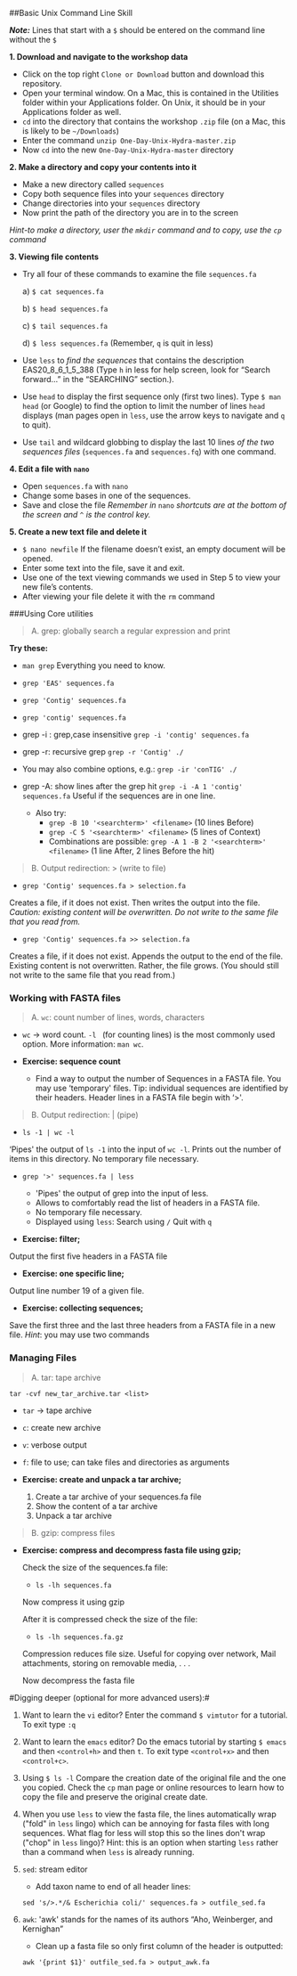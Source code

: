 ##Basic Unix Command Line Skill

***Note:*** Lines that start with a `$` should be entered on the command line without the  `$`

**1. Download and navigate to the workshop data**

- Click on the top right `Clone or Download` button and download this repository.
- Open your terminal window. On a Mac, this is contained in the Utilities folder within your Applications folder. On Unix, it should be in your Applications folder as well.
- `cd` into the directory that contains the workshop `.zip` file (on a Mac, this is likely to be `~/Downloads`)
- Enter the command `unzip One-Day-Unix-Hydra-master.zip`
- Now `cd` into the new `One-Day-Unix-Hydra-master` directory

**2. Make a directory and copy your contents into it**

- Make a new directory called `sequences`
- Copy both sequence files into your `sequences` directory
- Change directories into your `sequences` directory
- Now print the path of the directory you are in to the screen

*Hint-to make a directory, user the `mkdir` command and to copy, use the `cp` command*

**3. Viewing file contents**

- Try all four of these commands to examine the file `sequences.fa`
    
    a)  `$ cat sequences.fa`
    
    b)  `$ head sequences.fa`
    
    c)  `$ tail sequences.fa`
    
    d)  `$ less sequences.fa`   (Remember, `q` is quit in less)
    
- Use `less` to *find the sequences* that contains the description EAS20\_8\_6\_1\_5_388 (Type `h` in less for help screen, look for “Search forward…” in the “SEARCHING” section.).
    
- Use `head` to display the first sequence only (first two lines). Type `$ man head` (or Google) to find the option to limit the number of lines `head` displays (man pages open in `less`, use the arrow keys to navigate and `q` to quit).
    
- Use `tail` and wildcard globbing to display the last 10 lines *of the two sequences files* (`sequences.fa` and `sequences.fq`) with one command.

**4. Edit a file with `nano`**

- Open `sequences.fa` with `nano`
- Change some bases in one of the sequences.
- Save and close the file
*Remember in* `nano` *shortcuts are at the bottom of the screen and* `^` *is the control key.*

**5. Create a new text file and delete it**

- `$ nano newfile` If the filename doesn’t exist, an empty document will be opened.
- Enter some text into the file, save it and exit.
- Use one of the text viewing commands we used in Step 5 to view your new file’s contents.
- After viewing your file delete it with the `rm` command

###Using Core utilities

> A. grep: globally search a regular expression and print

**Try these:**

- `man grep`
Everything you need to know.

- `grep 'EAS' sequences.fa`
- `grep 'Contig' sequences.fa`
- `grep 'contig' sequences.fa`

- grep -i : grep,case insensitive
`grep -i 'contig' sequences.fa`

- grep -r: recursive grep
`grep -r 'Contig' ./`

- You may also combine options, e.g.:
`grep -ir 'conTIG' ./`

- grep -A: show lines after the grep hit
`grep -i -A 1 'contig' sequences.fa` Useful if the sequences are in one line.

    - Also try:
        - `grep -B 10 '<searchterm>' <filename>` (10 lines Before)
        - `grep -C 5 '<searchterm>' <filename>` (5 lines of Context)
        - Combinations are possible: `grep -A 1 -B 2 '<searchterm>' <filename>` (1 line After, 2 lines Before the hit)

>   B. Output redirection: > (write to file)

- `grep 'Contig' sequences.fa > selection.fa`

Creates a file, if it does not exist.
Then writes the output into the file. *Caution: existing content will be overwritten. Do not write to the same file that you read from.*

- `grep 'Contig' sequences.fa >> selection.fa`

Creates a file, if it does not exist.
Appends the output to the end of the file.
Existing content is not overwritten. Rather, the file grows. (You should still not write to the same file that you read from.)

### Working with FASTA files

>   A. `wc`: count number of lines, words, characters

- `wc` → word count. `-l ` (for counting lines) is the most commonly used option. More information: `man wc`.

- **Exercise: sequence count**

    - Find a way to output the number of Sequences in a FASTA file.
You may use ‘temporary' files.
Tip: individual sequences are identified by their headers. Header lines in a FASTA file begin with ‘>'.

> B. Output redirection: | (pipe)

- `ls -1 | wc -l`

‘Pipes' the output of  `ls -1` into the input of `wc -l`. Prints out the number of items in this directory.
No temporary file necessary.

- `grep '>' sequences.fa | less`
    - 'Pipes' the output of grep into the input of less.
    - Allows to comfortably read the list of headers in a FASTA file.
    - No temporary file necessary.
    - Displayed using `less`:
Search using `/`
Quit with `q`

- **Exercise: filter;**

Output the first five headers in a FASTA file

- **Exercise: one specific line;**

Output line number 19 of a given file.

- **Exercise: collecting sequences;**

Save the first three and the last three headers from a FASTA file in a new file.
_Hint_: you may use two commands


### Managing Files

> A. tar: tape archive

`tar -cvf new_tar_archive.tar <list>`

- `tar` → tape archive
- `c`: create new archive
- `v`: verbose output
- `f`: file to use; can take files and directories as arguments

- **Exercise: create and unpack a tar archive;**

    1. Create a tar archive of your sequences.fa file
    2. Show the content of a tar archive
    3. Unpack a tar archive

> B. gzip: compress files

- **Exercise: compress and decompress fasta file using gzip;**

    Check the size of the sequences.fa file:
    - `ls -lh sequences.fa`
    
    Now compress it using gzip
    
    After it is compressed check the size of the file:
    - `ls -lh sequences.fa.gz`

    Compression reduces file size. Useful for copying over network, Mail attachments, storing on removable media, . . .

    Now decompress the fasta file



#Digging deeper (optional for more advanced users):#
1.  Want to learn the `vi` editor? Enter the command `$ vimtutor` for a tutorial. To exit type `:q`
2.  Want to learn the `emacs` editor? Do the emacs tutorial by starting `$ emacs` and then `<control+h>` and then `t`. To exit type `<control+x>` and then `<control+c>`.
3.  Using  `$ ls -l` Compare the creation date of the original file and the one you copied. Check the `cp` man page or online resources to learn how to copy the file and preserve the original create date.
4.  When you use `less` to view the fasta file, the lines automatically wrap ("fold" in `less` lingo) which can be annoying for fasta files with long sequences. What flag for less will stop this so the lines don't wrap ("chop" in `less` lingo)? Hint: this is an option when starting `less` rather than a command when `less` is already running.
5. `sed`: stream editor

    - Add taxon name to end of all header lines:

    `sed 's/>.*/& Escherichia coli/' sequences.fa > outfile_sed.fa`

6. `awk`: 'awk' stands for the names of its authors “Aho, Weinberger, and Kernighan”
    
    - Clean up a fasta file so only first column of the header is outputted:

    `awk '{print $1}' outfile_sed.fa > output_awk.fa`